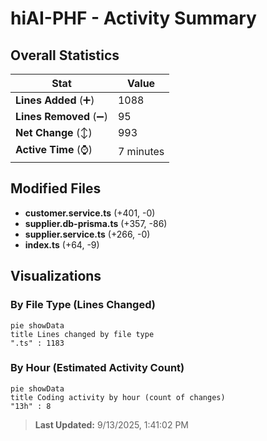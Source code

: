# hiAI-PHF - Activity Summary 

## Overall Statistics

| Stat                   | Value                                                             |
| ---------------------- | ----------------------------------------------------------------- |
| **Lines Added** (➕)   | 1088                                          |
| **Lines Removed** (➖) | 95                                        |
| **Net Change** (↕)    | 993                |
| **Active Time** (⌚)   | 7 minutes |


## Modified Files
- **customer.service.ts** (+401, -0)
- **supplier.db-prisma.ts** (+357, -86)
- **supplier.service.ts** (+266, -0)
- **index.ts** (+64, -9)

## Visualizations

### By File Type (Lines Changed)

```mermaid
pie showData
title Lines changed by file type
".ts" : 1183
```

### By Hour (Estimated Activity Count)

```mermaid
pie showData
title Coding activity by hour (count of changes)
"13h" : 8
```


> **Last Updated:** 9/13/2025, 1:41:02 PM